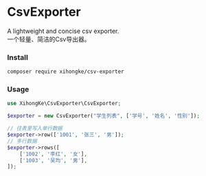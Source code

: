 # CsvExporter
 A lightweight and concise csv exporter.  
 一个轻量、简洁的Csv导出器。
### Install
```bash
composer require xihongke/csv-exporter
```
### Usage
```php
use XihongKe\CsvExporter\CsvExporter;

$exporter = new CsvExporter("学生列表", ['学号', '姓名', '性别']);

// 往表里写入单行数据
$exporter->row(['1001', '张三', '男']);
// 多行数据
$exporter->rows([
    ['1002', '李红', '女'],
    ['1003', '吴均', '男'],
]);
```
